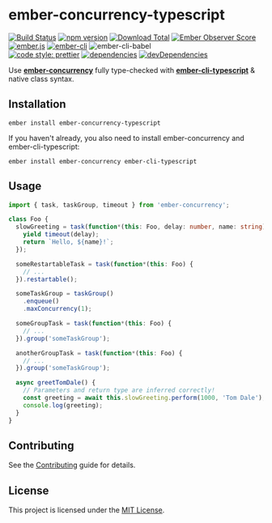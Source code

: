# ember-concurrency-typescript

[![Build Status](https://travis-ci.org/buschtoens/ember-concurrency-typescript.svg)](https://travis-ci.org/buschtoens/ember-concurrency-typescript)
[![npm version](https://badge.fury.io/js/ember-concurrency-typescript.svg)](http://badge.fury.io/js/ember-concurrency-typescript)
[![Download Total](https://img.shields.io/npm/dt/ember-concurrency-typescript.svg)](http://badge.fury.io/js/ember-concurrency-typescript)
[![Ember Observer Score](https://emberobserver.com/badges/ember-concurrency-typescript.svg)](https://emberobserver.com/addons/ember-concurrency-typescript)  
[![ember.js](https://img.shields.io/badge/Ember.js-%5E2.18%20%7C%7C%20%5E3.0-brightgreen.svg)](https://travis-ci.org/buschtoens/ember-concurrency-typescript)
[![ember-cli](https://img.shields.io/badge/ember--cli-%5E2.13%20%7C%7C%20%5E3.0-brightgreen.svg)](https://travis-ci.org/buschtoens/ember-concurrency-typescript)
![ember-cli-babel](https://img.shields.io/badge/ember--cli--babel-%5E7.7.3-brightgreen.svg)  
[![code style: prettier](https://img.shields.io/badge/code_style-prettier-ff69b4.svg)](https://github.com/prettier/prettier)
[![dependencies](https://img.shields.io/david/buschtoens/ember-concurrency-typescript.svg)](https://david-dm.org/buschtoens/ember-concurrency-typescript)
[![devDependencies](https://img.shields.io/david/dev/buschtoens/ember-concurrency-typescript.svg)](https://david-dm.org/buschtoens/ember-concurrency-typescript)

Use [**ember-concurrency**][ember-concurrency] fully type-checked with
[**ember-cli-typescript**][ember-cli-typescript] & native class syntax.

[ember-concurrency]: https://github.com/machty/ember-concurrency
[ember-cli-typescript]: https://github.com/typed-ember/ember-cli-typescript

## Installation

```
ember install ember-concurrency-typescript
```

If you haven't already, you also need to install ember-concurrency and
ember-cli-typescript:

```
ember install ember-concurrency ember-cli-typescript
```

## Usage

```ts
import { task, taskGroup, timeout } from 'ember-concurrency';

class Foo {
  slowGreeting = task(function*(this: Foo, delay: number, name: string) {
    yield timeout(delay);
    return `Hello, ${name}!`;
  });

  someRestartableTask = task(function*(this: Foo) {
    // ...
  }).restartable();

  someTaskGroup = taskGroup()
    .enqueue()
    .maxConcurrency(1);

  someGroupTask = task(function*(this: Foo) {
    // ...
  }).group('someTaskGroup');

  anotherGroupTask = task(function*(this: Foo) {
    // ...
  }).group('someTaskGroup');

  async greetTomDale() {
    // Parameters and return type are inferred correctly!
    const greeting = await this.slowGreeting.perform(1000, 'Tom Dale');
    console.log(greeting);
  }
}
```

## Contributing

See the [Contributing](CONTRIBUTING.md) guide for details.

## License

This project is licensed under the [MIT License](LICENSE.md).
